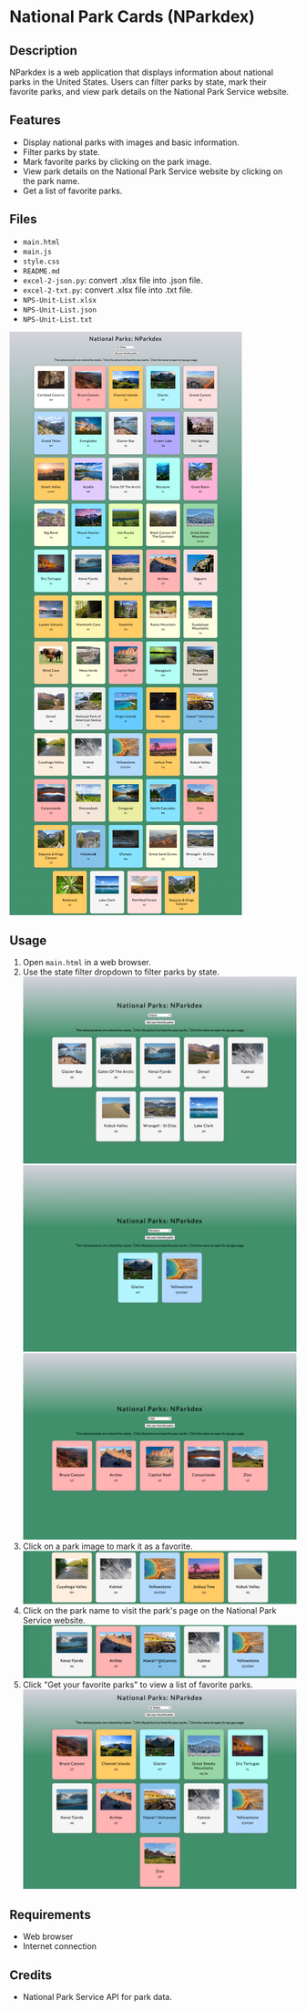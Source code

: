 # National Park Cards (NParkdex)

## Description
NParkdex is a web application that displays information about national parks in the United States. Users can filter parks by state, mark their favorite parks, and view park details on the National Park Service website.

## Features
- Display national parks with images and basic information.
- Filter parks by state.
- Mark favorite parks by clicking on the park image.
- View park details on the National Park Service website by clicking on the park name.
- Get a list of favorite parks.  

## Files
- ```main.html```
- ```main.js```
- ```style.css```
- ```README.md```
- ```excel-2-json.py```: convert .xlsx file into .json file.
- ```excel-2-txt.py```: convert .xlsx file into .txt file.
- ```NPS-Unit-List.xlsx```
- ```NPS-Unit-List.json```
- ```NPS-Unit-List.txt```

![main](./screenshots/main.png)

## Usage
1. Open ```main.html``` in a web browser.
2. Use the state filter dropdown to filter parks by state.  
![ak](./screenshots/ak.png)
![mt](./screenshots/mt.png)
![ut](./screenshots/ut.png)
3. Click on a park image to mark it as a favorite.
![favorite](./screenshots/favorite.png)
4. Click on the park name to visit the park's page on the National Park Service website.
![open-nps-page](./screenshots/open-nps-page.png)
5. Click "Get your favorite parks" to view a list of favorite parks.
![fav](./screenshots/favs.png)

## Requirements
- Web browser
- Internet connection

## Credits
- National Park Service API for park data.

